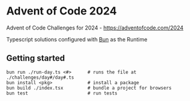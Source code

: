 # Advent of Code 2024
Advent of Code Challenges for 2024 - https://adventofcode.com/2024

Typescript solutions configured with [Bun](https://bun.sh/docs) as the Runtime

## Getting started 

    bun run ./run-day.ts <#>      # runs the file at ./challenges/day#/day#.ts
    bun install <pkg>             # install a package
    bun build ./index.tsx         # bundle a project for browsers
    bun test                      # run tests
